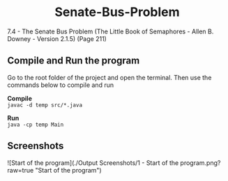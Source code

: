 <h1 align="center"> Senate-Bus-Problem </h1>  

7.4 - The Senate Bus Problem (The Little Book of Semaphores - Allen B. Downey - Version 2.1.5) (Page 211)

## Compile and Run the program

Go to the root folder of the project and open the terminal. Then use the commands below to compile and run

**Compile**  
`javac -d temp src/*.java`

**Run**    
`java -cp temp Main`

## Screenshots

![Start of the program](./Output Screenshots/1 - Start of the program.png?raw=true "Start of the program")
